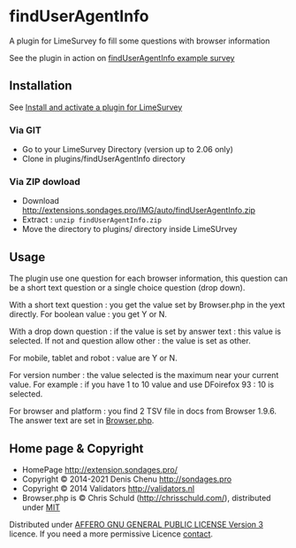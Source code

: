 findUserAgentInfo
==================

A plugin for LimeSurvey fo fill some questions with browser information

See the plugin in action on [findUserAgentInfo example survey](https://demo.sondages.pro/772229)

## Installation

See [Install and activate a plugin for LimeSurvey](http://extensions.sondages.pro/install-and-activate-a-plugin-for-limesurvey.html)

### Via GIT
- Go to your LimeSurvey Directory (version up to 2.06 only)
- Clone in plugins/findUserAgentInfo directory

### Via ZIP dowload
- Download <http://extensions.sondages.pro/IMG/auto/findUserAgentInfo.zip>
- Extract : `unzip findUserAgentInfo.zip`
- Move the directory to plugins/ directory inside LimeSUrvey

## Usage

The plugin use one question for each browser information, this question can be a short text question or a single choice question (drop down).

With a short text question : you get the value set by Browser.php in the yext directly. For boolean value : you get Y or N.

With a drop down question : if the value is set by answer text : this value is selected. If not and question allow other : the value is set as other.

For mobile, tablet and robot : value are Y or N.

For version number : the value selected is the maximum near your current value. For example : if you have 1 to 10 value and use DFoirefox 93 : 10 is selected.

For browser and platform : you find 2 TSV file in docs from Browser 1.9.6. The answer text are set in [Browser.php](https://gitlab.com/SondagesPro/QuestionSettingsType/findUserAgentInfo/-/blob/master/Browser/Browser.php#L56).

## Home page & Copyright
- HomePage <http://extension.sondages.pro/>
- Copyright © 2014-2021 Denis Chenu <http://sondages.pro>
- Copyright © 2014 Validators <http://validators.nl>
- Browser.php is © Chris Schuld (http://chrisschuld.com/), distributed under [MIT](https://github.com/cbschuld/Browser.php/blob/master/LICENSE.md)

Distributed under [AFFERO GNU GENERAL PUBLIC LICENSE Version 3](http://www.gnu.org/licenses/agpl.txt) licence.
If you need a more permissive Licence [contact](http://extensions.sondages.pro/about/contact.html).
